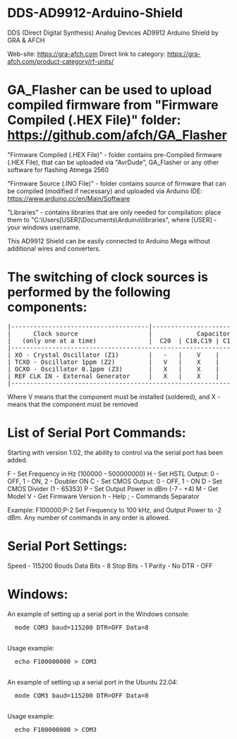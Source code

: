 # DDS-AD9912-Arduino-Shield
DDS (Direct Digital Synthesis) Analog Devices AD9912 Arduino Shield by GRA &amp; AFCH

Web-site: https://gra-afch.com
Direct link to category:  https://gra-afch.com/product-category/rf-units/

# GA_Flasher can be used to upload compiled firmware from "Firmware Compiled (.HEX File)" folder: https://github.com/afch/GA_Flasher

"Firmware Compiled (.HEX File)" - folder contains pre-Compiled firmware (.HEX File), that can be uploaded via "AvrDude", GA_Flasher or any other software for flashing Atmega 2560

"Firmware Source (.INO File)" - folder contains source of firmware that can be compiled (modified if necessary) and uploaded via Arduino IDE: https://www.arduino.cc/en/Main/Software

"Libraries" - contains libraries that are only needed for compilation: place them to "C:\Users\[USER]\Documents\Arduino\libraries", where [USER] - your windows username.

This AD9912 Shield can be easily connected to Arduino Mega without additional wires and converters. 

# The switching of clock sources is performed by the following components:
<pre>
|-------------------------------------|-----------------------------------|-------------------------------|--------------|
|      Clock source                   |            Capacitors             |    Resistors                  | Ferrite Bead |
|   (only one at a time)              |  C20  | C18,C19 | C14,C17 |  C15  |  XO  | REF | PLL_BP(1k) | R37 |      FB1     |
|------------------------------------------------------------------------------------------------------------------------|
| XO - Crystal Oscillator (Z1)        |   -   |    V    |    X    |   V   |   V  |  X  |      X     |  V  |       X      |
| TCXO - Oscillator 1ppm (Z2)         |   V   |    X    |    V    |   V   |   X  |  V  |      X     |  V  |       V      |
| OCXO - Oscillator 0.1ppm (Z3)       |   X   |    X    |    V    |   V   |   X  |  V  |      X     |  V  |       V      |
| REF CLK IN - External Generator     |   X   |    X    |    V    |   X   |   X  |  V  |      V     |  X  |       X      |
|------------------------------------------------------------------------------------------------------------------------|
</pre>

Where V means that the component must be installed (soldered), and X - means that the component must be removed

# List of Serial Port Commands:
Starting with version 1.02, the ability to control via the serial port has been added.

  F - Set Frequency in Hz (100000 - 500000000)
  H - Set HSTL Output: 0 - OFF, 1 - ON, 2 - Doubler ON
  C - Set CMOS Output: 0 - OFF, 1 - ON
  D - Set CMOS Divider (1 - 65353)
  P - Set Output Power in dBm (-7 - +4)
  M - Get Model
  V - Get Firmware Version
  h - Help
  ; - Commands Separator
          
Example:
  F100000;P-2
Set Frequency to 100 kHz, and Output Power to -2 dBm.
Any number of commands in any order is allowed.

# Serial Port Settings:

  Speed - 115200 Bouds
  Data Bits - 8
  Stop Bits - 1
  Parity - No
  DTR - OFF
# Windows:

An example of setting up a serial port in the Windows console:
  <pre>
  mode COM3 baud=115200 DTR=OFF Data=8
  </pre>
  
Usage example:
  <pre>
  echo F100000000 > COM3
  </pre>
  
An example of setting up a serial port in the Ubuntu 22.04:
  <pre>
  mode COM3 baud=115200 DTR=OFF Data=8
  </pre>
  
Usage example:
  <pre>
  echo F100000000 > COM3
  </pre>


